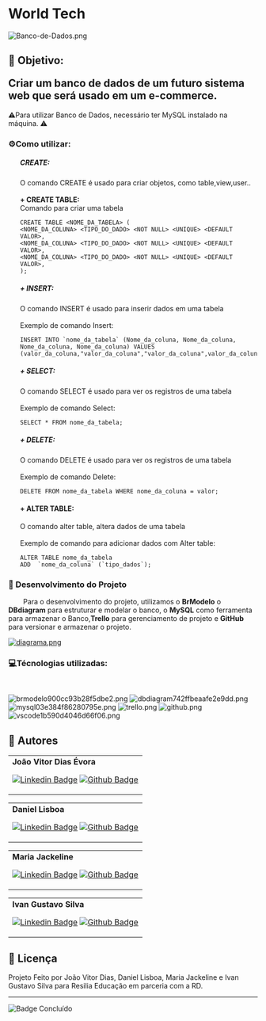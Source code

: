 # World Tech

![Banco-de-Dados.png](https://www.imagemhost.com.br/images/2023/02/28/Banco-de-Dados.png)

## <p>🎯 Objetivo:</p> Criar um banco de dados de um futuro sistema web que será usado em um e-commerce.

⚠Para utilizar Banco de Dados, necessário ter MySQL instalado na máquina. ⚠
### <p>⚙️Como utilizar:</p>

<ul>

##### CREATE:</p>
O comando CREATE é usado para criar objetos, como table,view,user..<br><br>
 <strong>+ CREATE TABLE:</strong><br>
Comando para criar uma tabela
```
CREATE TABLE <NOME_DA_TABELA> (
<NOME_DA_COLUNA> <TIPO_DO_DADO> <NOT NULL> <UNIQUE> <DEFAULT VALOR>,
<NOME_DA_COLUNA> <TIPO_DO_DADO> <NOT NULL> <UNIQUE> <DEFAULT VALOR>,
<NOME_DA_COLUNA> <TIPO_DO_DADO> <NOT NULL> <UNIQUE> <DEFAULT VALOR>,
);
```
##### <strong>+ INSERT:</strong></p>
O comando INSERT é usado para inserir dados em uma tabela<br><br>
Exemplo de comando Insert:
```
INSERT INTO `nome_da_tabela` (Nome_da_coluna, Nome_da_coluna, Nome_da_coluna, Nome_da_coluna) VALUES 
(valor_da_coluna,"valor_da_coluna","valor_da_coluna",valor_da_coluna);

```

#####  <strong>+ SELECT:</strong></p>
O comando SELECT é usado para ver os registros de uma tabela<br><br>
Exemplo de comando Select:
```
SELECT * FROM nome_da_tabela;
```
##### <strong>+ DELETE:</strong></p>
O comando DELETE é usado para ver os registros de uma tabela<br><br>
Exemplo de comando Delete:

```
DELETE FROM nome_da_tabela WHERE nome_da_coluna = valor;
```
#### <strong>+ ALTER TABLE:</strong></p>
O comando alter table, altera dados de uma tabela<br><br>
Exemplo de comando para adicionar dados com Alter table:
```
ALTER TABLE nome_da_tabela
ADD  `nome_da_coluna` (`tipo_dados`);

```
</ul>

### 📓 Desenvolvimento do Projeto
<p> <span style="margin-left: 30px;"> Para o desenvolvimento do projeto, utilizamos o <strong>BrModelo</strong> o <strong>DBdiagram</strong> para estruturar e modelar o banco, o <strong>MySQL</strong> como ferramenta para armazenar o Banco,<strong>Trello</strong> para gerenciamento de projeto e <strong>GitHub</strong> para versionar e armazenar o projeto.
</p>

[![diagrama.png](https://www.imagemhost.com.br/images/2023/02/28/diagrama.png)](https://www.imagemhost.com.br/image/rnAwLU)

### <p>💻Técnologias utilizadas:</p>
<div><br>

![brmodelo900cc93b28f5dbe2.png](https://www.imagemhost.com.br/images/2023/02/28/brmodelo900cc93b28f5dbe2.png)
![dbdiagram742ffbeaafe2e9dd.png](https://www.imagemhost.com.br/images/2023/02/28/dbdiagram742ffbeaafe2e9dd.png)
![mysql03e384f86280795e.png](https://www.imagemhost.com.br/images/2023/02/28/mysql03e384f86280795e.png)
![trello.png](https://www.imagemhost.com.br/images/2023/02/28/trello.png)
![github.png](https://www.imagemhost.com.br/images/2023/02/28/github.png)
![vscode1b590d4046d66f06.png](https://www.imagemhost.com.br/images/2023/02/28/vscode1b590d4046d66f06.png)
</div>

## 🦸 Autores

<table>
<tr>
<td>
<b>João Vitor Dias Évora</b>
<br>

[![Linkedin Badge](https://img.shields.io/badge/joaovitorevora-0077B5?style=for-the-badge&logo=linkedin&logoColor=white&link=https://www.linkedin.com/in/joaovitorevora/)](https://www.linkedin.com/in/joaovitorevora/) [![Github Badge](https://img.shields.io/badge/joaovitorevora-100000?style=for-the-badge&logo=github&logoColor=whitee&link=https://github.com/joaovitorevora)](https://github.com/joaovitorevora)

</table>
<table>
  <tr>
  <td>
  <b>Daniel Lisboa</b>
<br>
    
  [![Linkedin Badge](https://img.shields.io/badge/DanielGLisboa-0077B5?style=for-the-badge&logo=linkedin&logoColor=white&link=https://www.linkedin.com/in/daniel-lisboa-9b1a281aa/)](https:https://www.linkedin.com/in/daniel-lisboa-9b1a281aa/) [![Github Badge](https://img.shields.io/badge/DanielGLisboa-100000?style=for-the-badge&logo=github&logoColor=whitee&link=https://github.com/DanielGLisboa)](https://github.com/DanielGLisboa)




</td>
</td>
</tr>
</table>

<table>
<tr>
<td>
<b>Maria Jackeline</b>
<br>


  [![Linkedin Badge](https://img.shields.io/badge/mariajackeline-0077B5?style=for-the-badge&logo=linkedin&logoColor=white&link=https://www.linkedin.com/in/maria-jackeline-silva-9112481b3/)](https://www.linkedin.com/in/maria-jackeline-silva-9112481b3/) [![Github Badge](https://img.shields.io/badge/mariajackeline-100000?style=for-the-badge&logo=github&logoColor=whitee&link=https://www.linkedin.com/in/maria-jackeline-silva-9112481b3/)](https://www.linkedin.com/in/maria-jackeline-silva-9112481b3/)

</table>

<table>
<tr>
<td>
<b>Ivan Gustavo Silva</b>
<br>


[![Linkedin Badge](https://img.shields.io/badge/IvanGustavo-0077B5?style=for-the-badge&logo=linkedin&logoColor=white&link=https://www.linkedin.com/in/ivan-gustavo-dev1n/)](https://www.linkedin.com/in/ivan-gustavo-dev1n/) [![Github Badge](https://img.shields.io/badge/IvanGustavo-100000?style=for-the-badge&logo=github&logoColor=whitee&link=https://github.com/fernandoap46)](https://github.com/fernandoap46)

</table>


## 📝 Licença

Projeto Feito por João Vitor Dias, Daniel Lisboa, Maria Jackeline e Ivan Gustavo Silva para Resilia Educação em parceria com a RD.

---
![Badge Concluído](http://img.shields.io/static/v1?label=STATUS&message=CONCLUÍDO&color=GREEN&style=for-the-badge)
